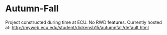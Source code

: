 # Autumn-Fall
Project constructed during time at ECU.  No RWD features.
Currently hosted at:  http://myweb.ecu.edu/student/dickensb15/autumnfall/default.html  
